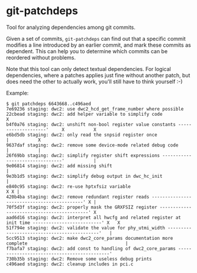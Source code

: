 # git-patchdeps

Tool for analyzing dependencies among git commits.

Given a set of commits, `git-patchdeps` can find out that a specific
commit modifies a line introduced by an earlier commit, and mark these
commits as dependent. This can help you to determine which commits can
be reordered without problems.

Note that this tool can only detect textual dependencies. For logical
dependencies, where a patches applies just fine without another patch,
but does need the other to actually work, you'll still have to think
yourself :-)

Example:

    $ git patchdeps 6643668..c496aed
    7e69236 staging: dwc2: use dwc2_hcd_get_frame_number where possible
    22cbead staging: dwc2: add helper variable to simplify code                          X
    b4f0a76 staging: dwc2: unshift non-bool register value constants --------------------'     X           X
    e6bd5db staging: dwc2: only read the snpsid register once                                  |           X
    9637daf staging: dwc2: remove some device-mode related debug code                          |           |
    26f69bb staging: dwc2: simplify register shift expressions --------------------------------'           |
    9e06814 staging: dwc2: add missing shift                                                               |
    9e3b1d5 staging: dwc2: simplify debug output in dwc_hc_init                                            |
    e840c95 staging: dwc2: re-use hptxfsiz variable                                                    X X |
    420b4ba staging: dwc2: remove redundant register reads --------------------------------------------' X |
    70f5d3f staging: dwc2: properly mask the GRXFSIZ register -------------------------------------------' X
    aad6d16 staging: dwc2: interpret all hwcfg and related register at init time --------------------------' X   X
    51f794e staging: dwc2: validate the value for phy_utmi_width --------------------------------------------'   |
    5cc9513 staging: dwc2: make dwc2_core_params documentation more complete                                     |
    f7bafa7 staging: dwc2: add const to handling of dwc2_core_params --------------------------------------------'
    730b35b staging: dwc2: Remove some useless debug prints
    c496aed staging: dwc2: cleanup includes in pci.c

